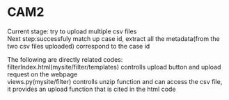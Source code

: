 # CAM2
Current stage: try to upload multiple csv files</br>
Next step:successfuly match up case id, extract all the metadata(from the two csv files uploaded) correspond to the case id

The following are directly related codes:</br>
filterIndex.html(mysite/filter/templates) controlls upload button and upload request on the webpage</br>
views.py(mysite/filter) controlls unzip function and can access the csv file, it provides an upload function that is cited in the html code
